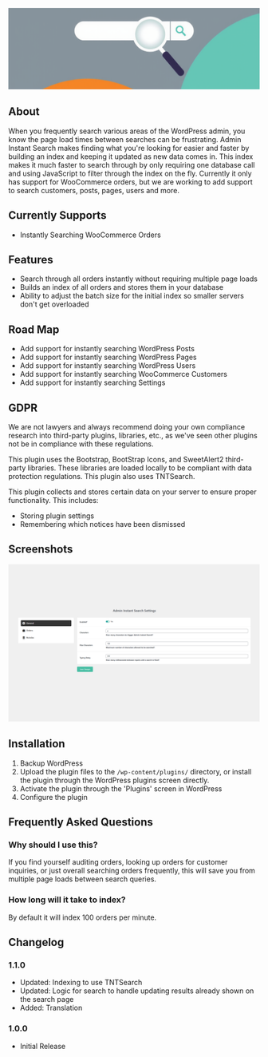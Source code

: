 ![Admin Instant Search Banner](.wordpress-org/banner-1880x609.png)
## About

When you frequently search various areas of the WordPress admin, you know the page load times between searches can be frustrating. Admin Instant Search makes finding what you're looking for easier and faster by building an index and keeping it updated as new data comes in. This index makes it much faster to search through by only requiring one database call and using JavaScript to filter through the index on the fly. Currently it only has support for WooCommerce orders, but we are working to add support to search customers, posts, pages, users and more.

## Currently Supports

* Instantly Searching WooCommerce Orders

## Features

* Search through all orders instantly without requiring multiple page loads
* Builds an index of all orders and stores them in your database
* Ability to adjust the batch size for the initial index so smaller servers don't get overloaded

## Road Map

* Add support for instantly searching WordPress Posts
* Add support for instantly searching WordPress Pages
* Add support for instantly searching WordPress Users
* Add support for instantly searching WooCommerce Customers
* Add support for instantly searching Settings

## GDPR

We are not lawyers and always recommend doing your own compliance research into third-party plugins, libraries, etc., as we've seen other plugins not be in compliance with these regulations.

This plugin uses the Bootstrap, BootStrap Icons, and SweetAlert2 third-party libraries. These libraries are loaded locally to be compliant with data protection regulations. This plugin also uses TNTSearch.

This plugin collects and stores certain data on your server to ensure proper functionality. This includes:

* Storing plugin settings
* Remembering which notices have been dismissed

## Screenshots

![Settings](.wordpress-org/screenshot-1.jpg)

## Installation

1. Backup WordPress
2. Upload the plugin files to the `/wp-content/plugins/` directory, or install the plugin through the WordPress plugins screen directly.
3. Activate the plugin through the 'Plugins' screen in WordPress
4. Configure the plugin

## Frequently Asked Questions

### Why should I use this?

If you find yourself auditing orders, looking up orders for customer inquiries, or just overall searching orders frequently, this will save you from multiple page loads between search queries.

### How long will it take to index?

By default it will index 100 orders per minute.

## Changelog

### 1.1.0
* Updated: Indexing to use TNTSearch
* Updated: Logic for search to handle updating results already shown on the search page
* Added: Translation

### 1.0.0
* Initial Release